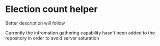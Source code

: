 # Election count helper

Better description will follow

Currently the infromation gathering capability hasn't been added to the repository in order to avoid server saturation
